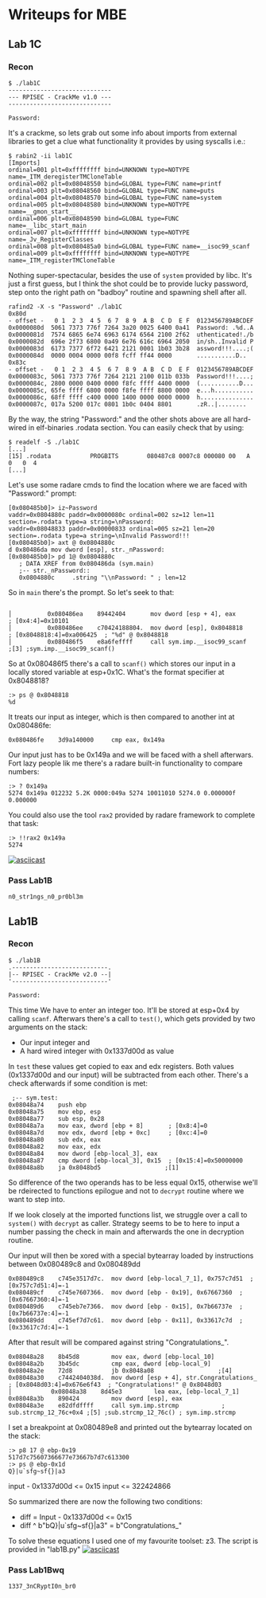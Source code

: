 # Writeups for MBE

## Lab 1C

### Recon

```
$ ./lab1C
-----------------------------
--- RPISEC - CrackMe v1.0 ---
-----------------------------

Password:
```

It's a crackme, so lets grab out some info about imports from external libraries to get a clue what functionality it provides by using syscalls i.e.:

```
$ rabin2 -ii lab1C
[Imports]
ordinal=001 plt=0xffffffff bind=UNKNOWN type=NOTYPE name=_ITM_deregisterTMCloneTable
ordinal=002 plt=0x08048550 bind=GLOBAL type=FUNC name=printf
ordinal=003 plt=0x08048560 bind=GLOBAL type=FUNC name=puts
ordinal=004 plt=0x08048570 bind=GLOBAL type=FUNC name=system
ordinal=005 plt=0x08048580 bind=UNKNOWN type=NOTYPE name=__gmon_start__
ordinal=006 plt=0x08048590 bind=GLOBAL type=FUNC name=__libc_start_main
ordinal=007 plt=0xffffffff bind=UNKNOWN type=NOTYPE name=_Jv_RegisterClasses
ordinal=008 plt=0x080485a0 bind=GLOBAL type=FUNC name=__isoc99_scanf
ordinal=009 plt=0xffffffff bind=UNKNOWN type=NOTYPE name=_ITM_registerTMCloneTable
```

Nothing super-spectacular, besides the use of ```system``` provided by libc. It's just a first guess, but I think the shot could be to provide lucky password, step onto the right path on "badboy" routine and spawning shell after all.

```
rafind2 -X -s "Password" ./lab1C
0x80d
- offset -   0 1  2 3  4 5  6 7  8 9  A B  C D  E F  0123456789ABCDEF
0x0000080d  5061 7373 776f 7264 3a20 0025 6400 0a41  Password: .%d..A
0x0000081d  7574 6865 6e74 6963 6174 6564 2100 2f62  uthenticated!./b
0x0000082d  696e 2f73 6800 0a49 6e76 616c 6964 2050  in/sh..Invalid P
0x0000083d  6173 7377 6f72 6421 2121 0001 1b03 3b28  assword!!!....;(
0x0000084d  0000 0004 0000 00f8 fcff ff44 0000       ...........D..
0x83c
- offset -   0 1  2 3  4 5  6 7  8 9  A B  C D  E F  0123456789ABCDEF
0x0000083c, 5061 7373 776f 7264 2121 2100 011b 033b  Password!!!....;
0x0000084c, 2800 0000 0400 0000 f8fc ffff 4400 0000  (...........D...
0x0000085c, 65fe ffff 6800 0000 f8fe ffff 8800 0000  e...h...........
0x0000086c, 68ff ffff c400 0000 1400 0000 0000 0000  h...............
0x0000087c, 017a 5200 017c 0801 1b0c 0404 8801       .zR..|........
```

By the way, the string "Password:" and the other shots above are all hard-wired in elf-binaries .rodata section. You can easily check that by using:

```
$ readelf -S ./lab1C
[...]
[15] .rodata           PROGBITS        080487c8 0007c8 000080 00   A  0   0  4
[...]
```

Let's use some radare cmds to find the location where we are faced with "Password:" prompt:

```
[0x080485b0]> iz~Password
vaddr=0x0804880c paddr=0x0000080c ordinal=002 sz=12 len=11 section=.rodata type=a string=\nPassword:
vaddr=0x08048833 paddr=0x00000833 ordinal=005 sz=21 len=20 section=.rodata type=a string=\nInvalid Password!!!
[0x080485b0]> axt @ 0x0804880c
d 0x80486da mov dword [esp], str._nPassword:
[0x080485b0]> pd 1@ 0x0804880c
   ; DATA XREF from 0x080486da (sym.main)
   ;-- str._nPassword::
   0x0804880c     .string "\\nPassword: " ; len=12
```

So in ```main``` there's the prompt. So let's seek to that:

```

│          0x080486ea    89442404       mov dword [esp + 4], eax        ; [0x4:4]=0x10101 
│          0x080486ee    c70424188804.  mov dword [esp], 0x8048818      ; [0x8048818:4]=0xa006425  ; "%d" @ 0x8048818
│          0x080486f5    e8a6feffff     call sym.imp.__isoc99_scanf    ;[3] ;sym.imp.__isoc99_scanf()
```

So at 0x080486f5 there's a call to ```scanf()``` which stores our input in a locally stored variable at esp+0x1C. What's the format specifier at 0x8048818?

```
:> ps @ 0x8048818
%d
``` 

It treats our input as integer, which is then compared to another int at 0x080486fe:

```
0x080486fe    3d9a140000     cmp eax, 0x149a 
```

Our input just has to be 0x149a and we will be faced with a shell afterwars. Fort lazy people lik me there's a radare built-in functionality to compare numbers:

```
:> ? 0x149a
5274 0x149a 012232 5.2K 0000:049a 5274 10011010 5274.0 0.000000f 0.000000
```

You could also use the tool ```rax2``` provided by radare framework to complete that task:

```
:> !!rax2 0x149a
5274
```

[![asciicast](https://asciinema.org/a/xIvKfysNoDOXShVBcp9mVCncU.png)](https://asciinema.org/a/xIvKfysNoDOXShVBcp9mVCncU)

### Pass Lab1B
```
n0_str1ngs_n0_pr0bl3m
```

## Lab1B

### Recon

```
$ ./lab1B
.---------------------------.
|-- RPISEC - CrackMe v2.0 --|
'---------------------------'

Password:
```

This time We have to enter an integer too.
It'll be stored at esp+0x4 by calling ```scanf```. Afterwars there's a call to ```test()```, which gets provided by two arguments on the stack:

- Our input integer and
- A hard wired integer with 0x1337d00d as value

In  ```test``` these values get copied to eax and edx registers. Both values (0x1337d00d and our input) will be subtracted from each other. There's a check afterwards if some condition is met:

```
 ;-- sym.test:                                                                                                                                                                                   
0x08048a74	  push ebp    
0x08048a75	  mov ebp, esp
0x08048a77	  sub esp, 0x28
0x08048a7a	  mov eax, dword [ebp + 8]       ; [0x8:4]=0
0x08048a7d	  mov edx, dword [ebp + 0xc]     ; [0xc:4]=0
0x08048a80	  sub edx, eax
0x08048a82	  mov eax, edx
0x08048a84	  mov dword [ebp-local_3], eax
0x08048a87	  cmp dword [ebp-local_3], 0x15  ; [0x15:4]=0x50000000 
0x08048a8b	  ja 0x8048bd5                  ;[1]
```

So difference of the two operands has to be less equal 0x15, otherwise we'll be rdeirected to functions epilogue and not to ```decrypt``` routine where we want to step into.

If we look closely at the imported functions list, we struggle over a call to ```system()``` with ```decrypt``` as caller. Strategy seems to be to here to input a number passing the check in main and afterwards the one in decryption routine.

Our input will then be xored with a special bytearray loaded by instructions between 0x080489c8 and 0x080489dd

```
0x080489c8    c745e3517d7c.  mov dword [ebp-local_7_1], 0x757c7d51  ; [0x757c7d51:4]=-1   
0x080489cf    c745e7607366.  mov dword [ebp - 0x19], 0x67667360  ; [0x67667360:4]=-1      
0x080489d6    c745eb7e7366.  mov dword [ebp - 0x15], 0x7b66737e  ; [0x7b66737e:4]=-1      
0x080489dd    c745ef7d7c61.  mov dword [ebp - 0x11], 0x33617c7d  ; [0x33617c7d:4]=-1      
```

After that result will be compared against string "Congratulations_".

```
0x08048a28    8b45d8         mov eax, dword [ebp-local_10]                                
0x08048a2b    3b45dc         cmp eax, dword [ebp-local_9]                                 
0x08048a2e    72d8           jb 0x8048a08                  ;[4]
0x08048a30    c7442404038d.  mov dword [esp + 4], str.Congratulations_  ; [0x8048d03:4]=0x676e6f43  ; "Congratulations!" @ 0x8048d03
│           0x08048a38    8d45e3         lea eax, [ebp-local_7_1]                                                                                                                                           
0x08048a3b    890424         mov dword [esp], eax                                         
0x08048a3e    e82dfdffff     call sym.imp.strcmp            ; sub.strcmp_12_76c+0x4 ;[5] ;sub.strcmp_12_76c() ; sym.imp.strcmp
```

I set a breakpoint at 0x080489e8 and printed out the bytearray located on the stack:

```
:> p8 17 @ ebp-0x19
517d7c75607366677e73667b7d7c613300
:> ps @ ebp-0x1d
Q}|u`sfg~sf{}|a3
```

input - 0x1337d00d <= 0x15
input <= 322424866

So summarized there are now the following two conditions:



- diff = Input - 0x1337d00d <= 0x15
- diff ^ b"bQ}|u`sfg~sf{}|a3" = b"Congratulations_"

To solve these equations I used one of my favourite toolset: z3. The script is provided in "lab1B.py"
[![asciicast](https://asciinema.org/a/Z4sFerJotqJG03pw48Vq86gqd.png)](https://asciinema.org/a/Z4sFerJotqJG03pw48Vq86gqd)

### Pass Lab1Bwq
```
1337_3nCRyptI0n_br0
```
